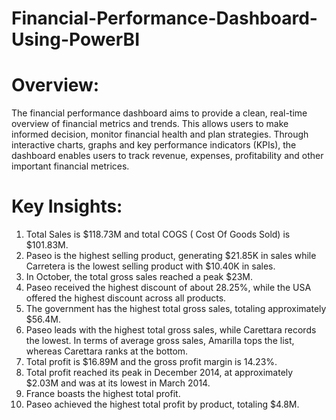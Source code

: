 # Financial-Performance-Dashboard-Using-PowerBI
# Overview:
The financial performance dashboard aims to provide a clean, real-time overview of financial metrics and trends. This allows users to make informed decision, monitor financial health and plan strategies. Through interactive charts, graphs and key performance indicators (KPIs), the dashboard enables users to track revenue, expenses, profitability and other important financial metrices.

# Key Insights:
1. Total Sales is $118.73M and total COGS ( Cost Of Goods Sold) is $101.83M.
2. Paseo is the highest selling product, generating $21.85K in sales while Carretera is the lowest selling product with $10.40K in sales.
3. In October, the total gross sales reached a peak $23M.
4. Paseo received the highest discount of about 28.25%, while the USA offered the highest discount across all products.
5. The government has the highest total gross sales, totaling approximately $56.4M.
6. Paseo leads with the highest total gross sales, while Carettara records the lowest. In terms of average gross sales, Amarilla tops the list, whereas Carettara ranks at the bottom.
7. Total profit is $16.89M and the gross profit margin is 14.23%.
8. Total profit reached its peak in December 2014, at approximately $2.03M and was at its lowest in March 2014.
9. France boasts the highest total profit.
10. Paseo achieved the highest total profit by product, totaling $4.8M.
